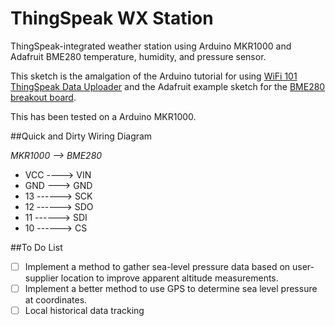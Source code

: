 # ThingSpeak WX Station
ThingSpeak-integrated weather station using Arduino MKR1000 and Adafruit BME280 temperature, humidity, and pressure sensor.

This sketch is the amalgation of the Arduino tutorial for using [WiFi 101 ThingSpeak Data Uploader](http://arduino.cc/en/Tutorial/WiFi101ThingSpeakDataUploader) and the Adafruit example sketch for the [BME280 breakout board](https://www.adafruit.com/products/2652). 

This has been tested on a Arduino MKR1000.

##Quick and Dirty Wiring Diagram 

  *MKR1000 \-\-\> BME280*
- VCC \-\-\-\-\> VIN
- GND \-\-\-\> GND
- 13  \-\-\-\-\-\-\> SCK
- 12 \-\-\-\-\-\-\> SDO
- 11 \-\-\-\-\-\-\> SDI
- 10 \-\-\-\-\-\-\> CS

##To Do List
- [ ] Implement a method to gather sea-level pressure data based on user-supplier location to improve apparent altitude measurements.
- [ ] Implement a better method to use GPS to determine sea level pressure at coordinates.
- [ ] Local historical data tracking
